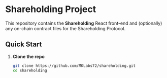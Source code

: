 # Shareholding Project

This repository contains the **Shareholding** React front-end and (optionally) any on-chain contract files for the Shareholding Protocol.

## Quick Start

1. **Clone the repo**  
   ```bash
   git clone https://github.com/MKLabs72/shareholding.git
   cd shareholding
